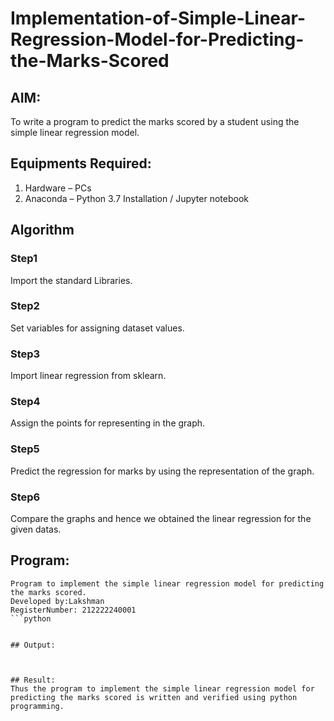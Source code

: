 # Implementation-of-Simple-Linear-Regression-Model-for-Predicting-the-Marks-Scored

## AIM:
To write a program to predict the marks scored by a student using the simple linear regression model.

## Equipments Required:
1. Hardware – PCs
2. Anaconda – Python 3.7 Installation / Jupyter notebook

## Algorithm
### Step1
Import the standard Libraries.

### Step2
Set variables for assigning dataset values.

### Step3
Import linear regression from sklearn.

### Step4
Assign the points for representing in the graph.

### Step5
Predict the regression for marks by using the representation of the graph.

### Step6
Compare the graphs and hence we obtained the linear regression for the given datas.

## Program:
```
Program to implement the simple linear regression model for predicting the marks scored.
Developed by:Lakshman 
RegisterNumber: 212222240001 
```python


## Output:



## Result:
Thus the program to implement the simple linear regression model for predicting the marks scored is written and verified using python programming.
